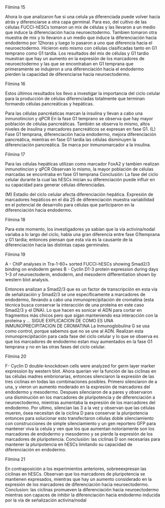 Filmina 15 

Ahora lo que analizaron fue si una celula ya diferenciada puede volver hacia atrás y diferenciarse a otra capa germinal. Para eso, del cultivo de las células FUCCI-hESCs tomaron un mix de células y las llevaron a un medio que induce la diferenciación hacia neuroectodermo. 
Tambien tomaron otra muestra de mix y lo llevaron a un medio que induce la diferenciación hacia endodermo por 12horas y luego lo pasaron a uno que diferencia hacia el neuroectodermo. Hicieron esto mismo con células clasificadas tanto en G1 temprano como G1 tardia. Los resultados del mix de células y G1 tardio muestran que hay un aumento en la expresión de los marcadores de neuroectodermo y las que se encontraban en G1 temprana que primeramente se indujeron a una diferenciación hacia el endodermo pierden la capacidad de diferenciarse hacia neuroectodermo.

Filmina 16

Estos últimos resultados los llevo a investigar la importancia del ciclo celular para la producción de células diferenciadas totalmente que terminan formando células pancreáticas y hepáticas. 

Para las células pancréaticas marcan la insulina y llevan a cabo una inmunotincion y qPCR
En la fase G1 temprano se observa que hay mayor población de células pancreáticas. También se observa lo mismo, altos niveles de insulina y marcadores pancreáticos se expresan en fase G1.
(L) Fase G1 temprana, diferenciación hacia endodermo, mejora diferenciación pancreática, mientras en fase G1 tardía las células disminuyen la diferenciación pancreática. Se marca por inmunomarcador a la insulina. 

Filmina 17

Para las células hepáticas utilizan como marcador FoxA2 y tambien realizan inmunotincion y qPCR Observan lo mismo, la mayor población de células marcadas se encontraba en fase G1 temprana
Conclusión: La fase del ciclo celular durante la cual las hESCs inician su diferenciación puede influir en su capacidad para generar células diferenciadas.

(M) Estadio del ciclo celular afecta diferenciación hepática. Expresión de marcadores hepáticos en el día 25 de diferenciación muestra variabilidad en el potencial de desarrollo para células que participaron en la diferenciación hacia endodermo.

Filmina 18

Para este momento, los investigadores ya sabían que la vía activina/nodal variaba a lo largo del ciclo, había una gran diferencia entre fase G1temprana y G1 tardia; entonces piensan que esta vía es la causante de la diferenciación hacia las distintas capas germinales.

Filmina 19

A -  ChIP analyses in Tra-1-60+ sorted FUCCI-hESCs showing Smad2/3 binding on endoderm genes
B - Cyclin D1-3 protein expression during days 1–3 of neuroectoderm, endoderm, and mesoderm differentiation shown by western blot analysis.


Entonces analizan a Smad2/3 que es un factor de transcripción en esta vía de señalización y Smad2/3 se une específicamente a marcadores de endodermo, llevando a cabo una inmunoprecipitación de cromatina (esta técnica busca conservar la interacción de una proteína en este caso Smad2/3 y el DNA). Lo que hacen es sonicar el ADN para cortar en fragmentos más chicos pero que sigan manteniendo esa interacción con la proteína y … SIGUE EXPLICACION DE COMO ES UNA INMUNOPRECIPITACION DE CROMATINA
La Inmunoglobulina G se usa como control, porque sabemos que no se une al ADN. Realizan esta inmunoprecipitación para cada fase del ciclo celular y lo que se observa es que los marcadores de endodermo estan muy aumentados en la fase G1 temprana y no en las otras fases del ciclo celular.

Filmina 20

F- Cyclin D double-knockdown cells were analyzed for germ layer marker expression by western blot. 
Ahora querían ver la función de las ciclinas en las células madres embrionarias, entonces silenciaron la expresión de las tres ciclinas en todas las combinaciones posibles.
Primero silenciaron de a una, y vieron un aumento moderado en la expresión de marcadores del endodermo y mesodermo. Despues silenciaron de a pares y observaron una disminución en los marcadores de pluripotencia y de diferenciación a neuroectodermo, mientras aumentaba la expresión de los marcadores del endodermo. Por ultimo, silencian las 3 a la vez y observan que las células mueren, ósea necesitan de la ciclina D para conservar la pluripotencia entonces para solucionar esto transfectaron células doble silenciamiento con construcciones de simple silenciamiento y un gen reportero GFP para mantener viva la celula y ven que los que aumentan notoriamente son los marcadores de endodermo y mesodermo y se pierde la expresión de los marcadores de pluripotencia.
 Conclusión: las ciclinas D son necesarias para mantener la pluripotencia en hESCs limitando su capacidad de diferenciación en endodermo.

Filmina 21

En contraposición a los experimientos anteriores, sobreeexpresan las ciclinas en hESCs.
Observan que los marcadores de pluripotencia se mantienen expresados, mientras que hay un aumento considerado en la expresión de los marcadores de diferenciación hacia neuroectodermo.
 Conclusion: las ciclinas promueven la diferenciación hacia neuroectodermo mientras son capaces de inhibir la diferenciación hacia endodermo inducida por la vía de señalización activina/nodal
